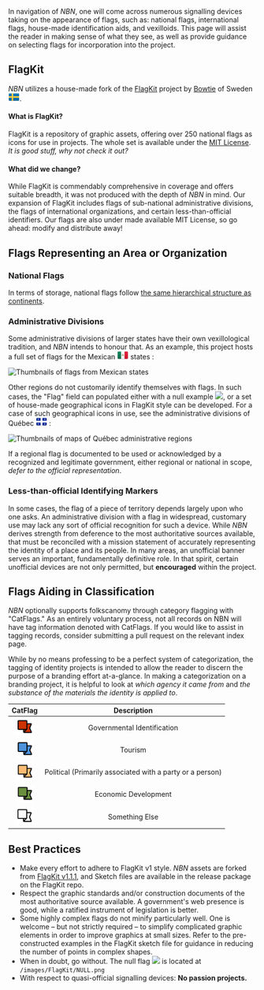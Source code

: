 In navigation of *NBN*, one will come across numerous signalling devices taking on the appearance of flags, such as: national flags, international flags, house-made identification aids, and vexilloids. This page will assist the reader in making sense of what they see, as well as provide guidance on selecting flags for incorporation into the project.

## FlagKit

*NBN* utilizes a house-made fork of the [FlagKit](https://github.com/madebybowtie/FlagKit) project by [Bowtie](http://bowtie.se/) of Sweden <img src="/images/FlagKit/EU/SE/SE.png" class="flagkit">.

#### What is FlagKit?

FlagKit is a repository of graphic assets, offering over 250 national flags as icons for use in projects. The whole set is available under the [MIT License](https://github.com/madebybowtie/FlagKit/blob/master/LICENSE). *It is good stuff, why not check it out?*

#### What did we change?

While FlagKit is commendably comprehensive in coverage and offers suitable breadth, it was not produced with the depth of *NBN* in mind. Our expansion of FlagKit includes flags of sub-national administrative divisions, the flags of international organizations, and certain less-than-official identifiers. Our flags are also under made available MIT License, so go ahead: modify and distribute away!

## Flags Representing an Area or Organization

### National Flags

In terms of storage, national flags follow [the same hierarchical structure as continents](continent-coding.html).

### Administrative Divisions

Some administrative divisions of larger states have their own vexillological tradition, and *NBN* intends to honour that. As an example, this project hosts a full set of flags for the Mexican <img src="/images/FlagKit/NA/MX/MX.png" class="flagkit"> states :

![Thumbnails of flags from Mexican states](/images/guide/mx_thumbs.jpg)

Other regions do not customarily identify themselves with flags. In such cases, the "Flag" field can populated either with a null example <img src="/images/FlagKit/NULL.png" class="flagkit">, or a set of house-made geographical icons in FlagKit style can be developed. For a case of such geographical icons in use, see the administrative divisions of Québec <img src="/images/FlagKit/NA/CA/QC/QC.png" class="flagkit"> :

![Thumbnails of maps of Québec administrative regions](/images/guide/qc_thumbs.jpg)

If a regional flag is documented to be used or acknowledged by a recognized and legitimate government, either regional or national in scope, *defer to the official representation*.

### Less-than-official Identifying Markers

In some cases, the flag of a piece of territory depends largely upon who one asks. An administrative division with a flag in widespread, customary use may lack any sort of official recognition for such a device. While *NBN* derives strength from deference to the most authoritative sources available, that must be reconciled with a mission statement of accurately representing the identity of a place and its people. In many areas, an unofficial banner serves an important, fundamentally definitive role. In that spirit, certain unofficial devices are not only permitted, but **encouraged** within the project.

## Flags Aiding in Classification

*NBN* optionally supports folkscanomy through category flagging with "CatFlags." As an entirely voluntary process, not all records on NBN will have tag information denoted with CatFlags. If you would like to assist in tagging records, consider submitting a pull request on the relevant index page.

While by no means professing to be a perfect system of categorization, the tagging of identity projects is intended to allow the reader to discern the purpose of a branding effort at-a-glance. In making a categorization on a branding project, it is helpful to look at *which agency it came from* and *the substance of the materials the identity is applied to*.

| CatFlag | Description |
| :-----: | :-----: |
| ![01](https://github.com/apapenheim/nation-branding-now/blob/master/images/cat_flags/01.png?raw=true) | Governmental Identification |
| ![02](https://github.com/apapenheim/nation-branding-now/blob/master/images/cat_flags/02.png?raw=true) | Tourism |
| ![03](https://github.com/apapenheim/nation-branding-now/blob/master/images/cat_flags/03.png?raw=true) | Political (Primarily associated with a party or a person) |
| ![04](https://github.com/apapenheim/nation-branding-now/blob/master/images/cat_flags/04.png?raw=true) | Economic Development |
| ![05](https://github.com/apapenheim/nation-branding-now/blob/master/images/cat_flags/05.png?raw=true) | Something Else |

## Best Practices
* Make every effort to adhere to FlagKit v1 style. *NBN* assets are forked from [FlagKit v1.1.1](https://github.com/madebybowtie/FlagKit/releases/tag/v1.1.1), and Sketch files are available in the release package on the FlagKit repo.
* Respect the graphic standards and/or construction documents of the most authoritative source available. A government's web presence is good, while a ratified instrument of legislation is better.
* Some highly complex flags do not minify particularly well. One is welcome – but not strictly required – to simplify complicated graphic elements in order to improve graphics at small sizes. Refer to the pre-constructed examples in the FlagKit sketch file for guidance in reducing the number of points in complex shapes.
* When in doubt, go without. The null flag <img src="/images/FlagKit/NULL.png" class="flagkit"> is located at `/images/FlagKit/NULL.png`
* With respect to quasi-official signalling devices: **No passion projects.**